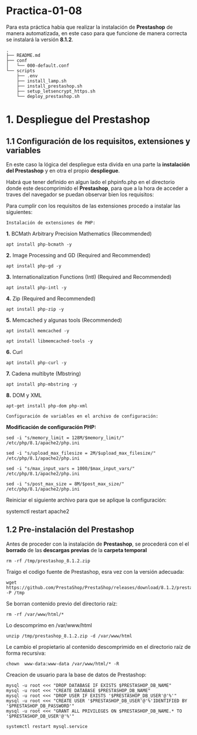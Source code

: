 # Practica-01-08
Para esta práctica habia que realizar la instalación de **Prestashop** de manera automatizada, en este caso para que funcione de manera correcta se instalará la versión **8.1.2**.


````
.
├── README.md
├── conf
│   └── 000-default.conf
└── scripts
    ├── .env
    ├── install_lamp.sh
    ├── install_prestashop.sh
    ├── setup_letsencrypt_https.sh
    └── deploy_prestashop.sh
````
# 1. Despliegue del Prestashop

## 1.1 Configuración de los requisitos, extensiones y variables

En este caso la lógica del despliegue esta divida en una parte la **instalación del Prestashop** y en otra el propio **despliegue**.

Habrá que tener definido en algun lado el phpinfo.php en el directorio donde este descomprimido el **Prestashop**, para que a la hora de acceder a traves del navegador se puedan observar bien los requisitos:


Para cumplir con los requisitos de las extensiones procedo a instalar las siguientes:

`Instalación de extensiones de PHP:`

**1.** BCMath Arbitrary Precision Mathematics (Recommended)

````
apt install php-bcmath -y 
````
**2.** Image Processing and GD (Required and Recommended)

````
apt install php-gd -y 
````
**3.** Internationalization Functions (Intl) (Required and Recommended)

````
apt install php-intl -y 
````
**4.** Zip (Required and Recommended)

````
apt install php-zip -y
````
**5.** Memcached y algunas tools (Recommended)

````
apt install memcached -y
````
````
apt install libmemcached-tools -y
````
**6.** Curl
````
apt install php-curl -y
````
**7.** Cadena multibyte (Mbstring)
````
apt install php-mbstring -y
````
**8.** DOM y XML
````
apt-get install php-dom php-xml
````
`Configuración de variables en el archivo de configuración:`

**Modificación de configuración PHP:**
````
sed -i "s/memory_limit = 128M/$memory_limit/" /etc/php/8.1/apache2/php.ini
````
````
sed -i "s/upload_max_filesize = 2M/$upload_max_filesize/" /etc/php/8.1/apache2/php.ini
````
````
sed -i "s/max_input_vars = 1000/$max_input_vars/" /etc/php/8.1/apache2/php.ini
````
````
sed -i "s/post_max_size = 8M/$post_max_size/" /etc/php/8.1/apache2/php.ini
````

Reiniciar el siguiente archivo para que se aplique la configuración:

systemctl restart apache2

## 1.2 Pre-instalación del Prestashop

Antes de proceder con la instalación de **Prestashop**, se procederá con el el **borrado** de las **descargas previas** de la **carpeta temporal**

````
rm -rf /tmp/prestashop_8.1.2.zip
````

Traigo el codigo fuente de Prestashop, esra vez con la versión adecuada:

````
wget https://github.com/PrestaShop/PrestaShop/releases/download/8.1.2/prestashop_8.1.2.zip -P /tmp
````
Se borran contenido previo del directorio raíz:

````
rm -rf /var/www/html/*
````
Lo descomprimo en /var/www/html

````
unzip /tmp/prestashop_8.1.2.zip -d /var/www/html
````
Le cambio el propietario al contenido descomprimido en el directorio raíz de forma recursiva:

````
chown  www-data:www-data /var/www/html/* -R
````
Creacion de usuario para la base de datos de Prestashop:
````
mysql -u root <<< "DROP DATABASE IF EXISTS $PRESTASHOP_DB_NAME"
mysql -u root <<< "CREATE DATABASE $PRESTASHOP_DB_NAME"
mysql -u root <<< "DROP USER IF EXISTS '$PRESTASHOP_DB_USER'@'%'"
mysql -u root <<< "CREATE USER '$PRESTASHOP_DB_USER'@'%'IDENTIFIED BY '$PRESTASHOP_DB_PASSWORD'"
mysql -u root <<< "GRANT ALL PRIVILEGES ON $PRESTASHOP_DB_NAME.* TO '$PRESTASHOP_DB_USER'@'%'"
````
````
systemctl restart mysql.service
````


